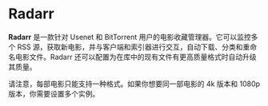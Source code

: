 # Radarr

**Radarr** 是一款针对 Usenet 和 BitTorrent 用户的电影收藏管理器。它可以监控多个 RSS 源，获取新电影，并与客户端和索引器进行交互，自动下载、分类和重命名电影文件。Radarr 还可以配置为在库中的现有文件有更高质量格式时自动升级其质量。

请注意，每部电影只能支持一种格式。如果你想要同一部电影的 4k 版本和 1080p 版本，你需要设置多个实例。